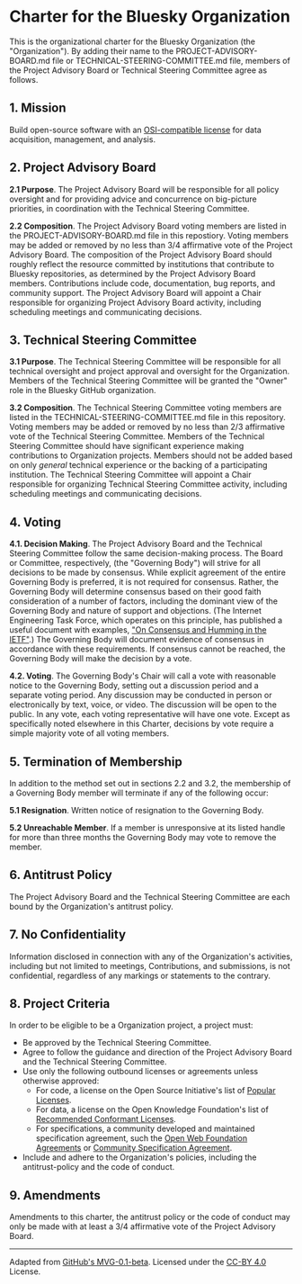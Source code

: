 # Charter for the Bluesky Organization

This is the organizational charter for the Bluesky Organization (the "Organization"). By adding their name to the PROJECT-ADVISORY-BOARD.md file or TECHNICAL-STEERING-COMMITTEE.md file, members of the Project Advisory Board or Technical Steering Committee agree as follows.

## 1. Mission

Build open-source software with an [OSI-compatible license](https://opensource.org/licenses) for data acquisition, management, and analysis.

## 2. Project Advisory Board

**2.1 Purpose**. The Project Advisory Board will be responsible for all policy oversight and for providing advice and concurrence on big-picture priorities, in coordination with the Technical Steering Committee.

**2.2 Composition**. The Project Advisory Board voting members are listed in the PROJECT-ADVISORY-BOARD.md file in this repostiory.  Voting members may be added or removed by no less than 3/4 affirmative vote of the Project Advisory Board.  The composition of the Project Advisory Board should roughly reflect the resource committed by institutions that contribute to Bluesky repositories, as determined by the Project Advisory Board members.  Contributions include code, documentation, bug reports, and community support.  The Project Advisory Board will appoint a Chair responsible for organizing Project Advisory Board activity, including scheduling meetings and communicating decisions.

## 3. Technical Steering Committee

**3.1 Purpose**. The Technical Steering Committee will be responsible for all technical oversight and project approval and oversight for the Organization. Members of the Technical Steering Committee will be granted the "Owner" role in the Bluesky GitHub organization.

**3.2 Composition**. The Technical Steering Committee voting members are listed in the TECHNICAL-STEERING-COMMITTEE.md file in this repository.  Voting members may be added or removed by no less than 2/3 affirmative vote of the Technical Steering Committee.  Members of the Technical Steering Committee should have significant experience making contributions to Organization projects. Members should not be added based on only _general_ technical experience or the backing of a participating institution. The Technical Steering Committee will appoint a Chair responsible for organizing Technical Steering Committee activity, including scheduling meetings and communicating decisions.

## 4. Voting

**4.1. Decision Making**. The Project Advisory Board and the Technical Steering Committee follow the same decision-making process. The Board or Committee, respectively, (the "Governing Body") will strive for all decisions to be made by consensus. While explicit agreement of the entire Governing Body is preferred, it is not required for consensus. Rather, the Governing Body will determine consensus based on their good faith consideration of a number of factors, including the dominant view of the Governing Body and nature of support and objections. (The Internet Engineering Task Force, which operates on this principle, has published a useful document with examples, ["On Consensus and Humming in the IETF"](https://tools.ietf.org/id/draft-resnick-on-consensus-01.html).) The Governing Body will document evidence of consensus in accordance with these requirements. If consensus cannot be reached, the Governing Body will make the decision by a vote.

**4.2. Voting**. The Governing Body's Chair will call a vote with reasonable notice to the Governing Body, setting out a discussion period and a separate voting period. Any discussion may be conducted in person or electronically by text, voice, or video. The discussion will be open to the public. In any vote, each voting representative will have one vote. Except as specifically noted elsewhere in this Charter, decisions by vote require a simple majority vote of all voting members.

## 5. Termination of Membership

In addition to the method set out in sections 2.2 and 3.2, the membership of a Governing Body member will terminate if any of the following occur:

**5.1 Resignation**. Written notice of resignation to the Governing Body.

**5.2 Unreachable Member**. If a member is unresponsive at its listed handle for more than three months the Governing Body may vote to remove the member.

## 6. Antitrust Policy

The Project Advisory Board and the Technical Steering Committee are each bound by the Organization's antitrust policy.

## 7. No Confidentiality

Information disclosed in connection with any of the Organization's activities, including but not limited to meetings, Contributions, and submissions, is not confidential, regardless of any markings or statements to the contrary.

## 8. Project Criteria

In order to be eligible to be a Organization project, a project must:

* Be approved by the Technical Steering Committee.
* Agree to follow the guidance and direction of the Project Advisory Board and the Technical Steering Committee.
* Use only the following outbound licenses or agreements unless otherwise approved:
  - For code, a license on the Open Source Initiative's list of [Popular Licenses](https://opensource.org/licenses).
  - For data, a license on the Open Knowledge Foundation's list of [Recommended Conformant Licenses](http://opendefinition.org/licenses/).
  - For specifications, a community developed and maintained specification agreement, such the [Open Web Foundation Agreements](http://www.openwebfoundation.org/legal) or [Community Specification Agreement](https://github.com/CommunitySpecification/1.0).
* Include and adhere to the Organization's policies, including the antitrust-policy and the code of conduct.

## 9. Amendments

Amendments to this charter, the antitrust policy or the code of conduct may only be made with at least a 3/4 affirmative vote of the Project Advisory Board.

---
Adapted from [GitHub's MVG-0.1-beta](https://github.com/github/MVG). Licensed under the [CC-BY 4.0](https://creativecommons.org/licenses/by-sa/4.0/) License.
